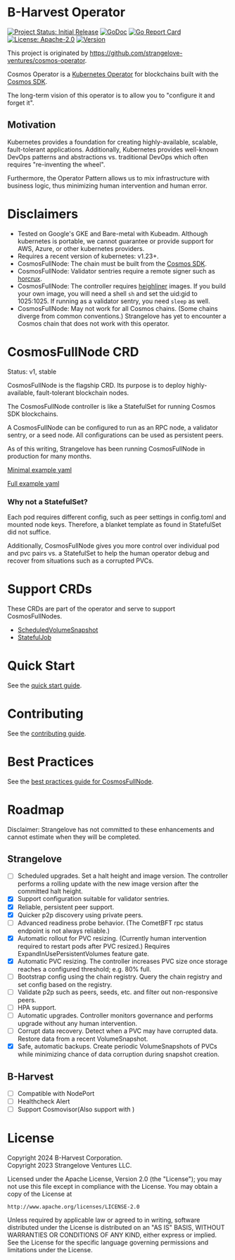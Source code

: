 # B-Harvest Operator

[![Project Status: Initial Release](https://img.shields.io/badge/repo%20status-active-green.svg?style=flat-square)](https://www.repostatus.org/#active)
[![GoDoc](https://img.shields.io/badge/godoc-reference-blue?style=flat-square&logo=go)](https://pkg.go.dev/github.com/bharvest-devops/cosmos-operator)
[![Go Report Card](https://goreportcard.com/badge/github.com/bharvest-devops/cosmos-operator)](https://goreportcard.com/report/github.com/bharvest-devops/cosmos-operator)
[![License: Apache-2.0](https://img.shields.io/github/license/strangelove-ventures/cosmos-operator.svg?style=flat-square)](https://github.com/bharvest-devops/cosmos-operator/blob/main/LICENSE)
[![Version](https://img.shields.io/github/tag/strangelove-ventures/cosmos-operator.svg?style=flat-square)](https://github.com/cosmos/strangelove-ventures/cosmos-operator)

This project is originated by https://github.com/strangelove-ventures/cosmos-operator.

Cosmos Operator is a [Kubernetes Operator](https://kubernetes.io/docs/concepts/extend-kubernetes/operator/) for blockchains built with the [Cosmos SDK](https://github.com/cosmos/cosmos-sdk). 

The long-term vision of this operator is to allow you to "configure it and forget it". 

## Motivation

Kubernetes provides a foundation for creating highly-available, scalable, fault-tolerant applications. 
Additionally, Kubernetes provides well-known DevOps patterns and abstractions vs. 
traditional DevOps which often requires "re-inventing the wheel".

Furthermore, the Operator Pattern allows us to mix infrastructure with business logic, 
thus minimizing human intervention and human error.

# Disclaimers

* Tested on Google's GKE and Bare-metal with Kubeadm. Although kubernetes is portable, we cannot guarantee or provide support for AWS, Azure, or other kubernetes providers.
* Requires a recent version of kubernetes: v1.23+.
* CosmosFullNode: The chain must be built from the [Cosmos SDK](https://github.com/cosmos/cosmos-sdk).
* CosmosFullNode: Validator sentries require a remote signer such as [horcrux](https://github.com/bharvest-devops/horcrux).
* CosmosFullNode: The controller requires [heighliner](https://github.com/bharvest-devops/heighliner) images. If you build your own image, you will need a shell `sh` and set the uid:gid to 1025:1025. If running as a validator sentry, you need `sleep` as well.
* CosmosFullNode: May not work for all Cosmos chains. (Some chains diverge from common conventions.) Strangelove has yet to encounter a Cosmos chain that does not work with this operator.

# CosmosFullNode CRD

Status: v1, stable

CosmosFullNode is the flagship CRD. Its purpose is to deploy highly-available, fault-tolerant blockchain nodes. 

The CosmosFullNode controller is like a StatefulSet for running Cosmos SDK blockchains.

A CosmosFullNode can be configured to run as an RPC node, a validator sentry, or a seed node. All configurations can
be used as persistent peers.

As of this writing, Strangelove has been running CosmosFullNode in production for many months.

[Minimal example yaml](./config/samples/cosmos_v1_cosmosfullnode.yaml)

[Full example yaml](./config/samples/cosmos_v1_cosmosfullnode_full.yaml)

### Why not a StatefulSet?
Each pod requires different config, such as peer settings in config.toml and mounted node keys. Therefore, a blanket
template as found in StatefulSet did not suffice.

Additionally, CosmosFullNode gives you more control over individual pod and pvc pairs vs. a StatefulSet to help
the human operator debug and recover from situations such as a corrupted PVCs.

# Support CRDs

These CRDs are part of the operator and serve to support CosmosFullNodes.

* [ScheduledVolumeSnapshot](./docs/scheduled_volume_snapshot.md)
* [StatefulJob](./docs/stateful_job.md)

# Quick Start

See the [quick start guide](./docs/quick_start.md).

# Contributing

See the [contributing guide](./CONTRIBUTING.md).

# Best Practices

See the [best practices guide for CosmosFullNode](./docs/fullnode_best_practices.md).

# Roadmap

Disclaimer: Strangelove has not committed to these enhancements and cannot estimate when they will be completed.

## Strangelove
- [ ] Scheduled upgrades. Set a halt height and image version. The controller performs a rolling update with the new image version after the committed halt height.
- [x] Support configuration suitable for validator sentries.
- [x] Reliable, persistent peer support.
- [x] Quicker p2p discovery using private peers.
- [ ] Advanced readiness probe behavior. (The CometBFT rpc status endpoint is not always reliable.)
- [x] Automatic rollout for PVC resizing. (Currently human intervention required to restart pods after PVC resized.) Requires ExpandInUsePersistentVolumes feature gate.
- [x] Automatic PVC resizing. The controller increases PVC size once storage reaches a configured threshold; e.g. 80% full.
- [ ] Bootstrap config using the chain registry. Query the chain registry and set config based on the registry.
- [ ] Validate p2p such as peers, seeds, etc. and filter out non-responsive peers.
- [ ] HPA support.
- [ ] Automatic upgrades. Controller monitors governance and performs upgrade without any human intervention.
- [ ] Corrupt data recovery. Detect when a PVC may have corrupted data. Restore data from a recent VolumeSnapshot.
- [x] Safe, automatic backups. Create periodic VolumeSnapshots of PVCs while minimizing chance of data corruption during snapshot creation.

## B-Harvest
- [ ] Compatible with NodePort
- [ ] Healthcheck Alert
- [ ] Support Cosmovisor(Also support with )

# License

Copyright 2024 B-Harvest Corporation. \
Copyright 2023 Strangelove Ventures LLC.

Licensed under the Apache License, Version 2.0 (the "License");
you may not use this file except in compliance with the License.
You may obtain a copy of the License at

    http://www.apache.org/licenses/LICENSE-2.0

Unless required by applicable law or agreed to in writing, software
distributed under the License is distributed on an "AS IS" BASIS,
WITHOUT WARRANTIES OR CONDITIONS OF ANY KIND, either express or implied.
See the License for the specific language governing permissions and
limitations under the License.
